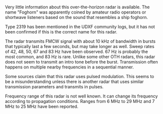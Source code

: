 Very little information about this over-the-horizon radar is available. The name "Foghorn" was apparently coined by amateur radio operators or shortwave listeners based on the sound that resembles a ship foghorn.

Type 2319 has been mentioned in the UDXF community logs, but it has not been confirmed if this is the correct name for this radar.

The radar transmits FMCW signal with about 10 kHz of bandwidth in bursts that typically last a few seconds, but may take longer as well. Sweep rates of 42, 48, 50, 67 and 83 Hz have been observed. 67 Hz is probably the most common, and 83 Hz is rare. Unlike some other OTH radars, this radar does not seem to transmit an intro tone before the burst. Transmission often happens on multiple nearby frequencies in a sequential manner.

Some sources claim that this radar uses pulsed modulation. This seems to be a misunderstanding unless there is another radar that uses similar transmission parameters and transmits in pulses.

Frequency range of this radar is not well known. It can change its frequency according to propagation conditions. Ranges from 6 MHz to 29 MHz and 7 MHz to 25 MHz have been reported.